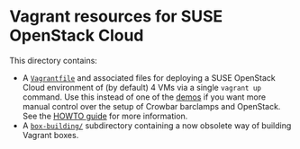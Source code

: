 # Vagrant resources for SUSE OpenStack Cloud

This directory contains:

*   A [`Vagrantfile`](Vagrantfile) and associated files for deploying a
    SUSE OpenStack Cloud environment of (by default) 4 VMs via a single
    `vagrant up` command.  Use this instead of one of the
    [demos](../demos/) if you want more manual control over the setup of
    Crowbar barclamps and OpenStack.  See the
    [HOWTO guide](../docs/HOWTO.md) for more information.
*   A [`box-building/`](box-building/) subdirectory containing a now
    obsolete way of building Vagrant boxes.
